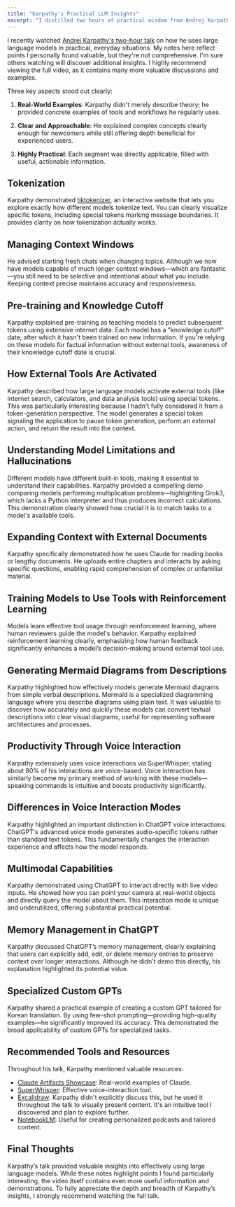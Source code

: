 ```yaml
---
title: "Karpathy's Practical LLM Insights"
excerpt: "I distilled two hours of practical wisdom from Andrej Karpathy on using large language models effectively — real tools, clear explanations, and valuable tips you can apply immediately."
---
```


I recently watched [Andrej Karpathy's two-hour talk](https://www.youtube.com/watch?v=EWvNQjAaOHw) on how he uses large language models in practical, everyday situations. My notes here reflect points I personally found valuable, but they're not comprehensive. I'm sure others watching will discover additional insights. I highly recommend viewing the full video, as it contains many more valuable discussions and examples.

Three key aspects stood out clearly:

1. **Real-World Examples**: Karpathy didn't merely describe theory; he provided concrete examples of tools and workflows he regularly uses.

2. **Clear and Approachable**: He explained complex concepts clearly enough for newcomers while still offering depth beneficial for experienced users.

3. **Highly Practical**: Each segment was directly applicable, filled with useful, actionable information.

## Tokenization

Karpathy demonstrated [tiktokenizer](https://tiktokenizer.vercel.app/), an interactive website that lets you explore exactly how different models tokenize text. You can clearly visualize specific tokens, including special tokens marking message boundaries. It provides clarity on how tokenization actually works.

## Managing Context Windows

He advised starting fresh chats when changing topics. Although we now have models capable of much longer context windows—which are fantastic—you still need to be selective and intentional about what you include. Keeping context precise maintains accuracy and responsiveness.

## Pre-training and Knowledge Cutoff

Karpathy explained pre-training as teaching models to predict subsequent tokens using extensive internet data. Each model has a "knowledge cutoff" date, after which it hasn't been trained on new information. If you're relying on these models for factual information without external tools, awareness of their knowledge cutoff date is crucial.

## How External Tools Are Activated

Karpathy described how large language models activate external tools (like internet search, calculators, and data analysis tools) using special tokens. This was particularly interesting because I hadn't fully considered it from a token-generation perspective. The model generates a special token signaling the application to pause token generation, perform an external action, and return the result into the context.

## Understanding Model Limitations and Hallucinations

Different models have different built-in tools, making it essential to understand their capabilities. Karpathy provided a compelling demo comparing models performing multiplication problems—highlighting Grok3, which lacks a Python interpreter and thus produces incorrect calculations. This demonstration clearly showed how crucial it is to match tasks to a model's available tools.

## Expanding Context with External Documents

Karpathy specifically demonstrated how he uses Claude for reading books or lengthy documents. He uploads entire chapters and interacts by asking specific questions, enabling rapid comprehension of complex or unfamiliar material.

## Training Models to Use Tools with Reinforcement Learning

Models learn effective tool usage through reinforcement learning, where human reviewers guide the model's behavior. Karpathy explained reinforcement learning clearly, emphasizing how human feedback significantly enhances a model’s decision-making around external tool use.

## Generating Mermaid Diagrams from Descriptions

Karpathy highlighted how effectively models generate Mermaid diagrams from simple verbal descriptions. Mermaid is a specialized diagramming language where you describe diagrams using plain text. It was valuable to discover how accurately and quickly these models can convert textual descriptions into clear visual diagrams, useful for representing software architectures and processes.

## Productivity Through Voice Interaction

Karpathy extensively uses voice interactions via SuperWhisper, stating about 80% of his interactions are voice-based. Voice interaction has similarly become my primary method of working with these models—speaking commands is intuitive and boosts productivity significantly.

## Differences in Voice Interaction Modes

Karpathy highlighted an important distinction in ChatGPT voice interactions: ChatGPT's advanced voice mode generates audio-specific tokens rather than standard text tokens. This fundamentally changes the interaction experience and affects how the model responds.

## Multimodal Capabilities

Karpathy demonstrated using ChatGPT to interact directly with live video inputs. He showed how you can point your camera at real-world objects and directly query the model about them. This interaction mode is unique and underutilized, offering substantial practical potential.

## Memory Management in ChatGPT

Karpathy discussed ChatGPT’s memory management, clearly explaining that users can explicitly add, edit, or delete memory entries to preserve context over longer interactions. Although he didn't demo this directly, his explanation highlighted its potential value.

## Specialized Custom GPTs

Karpathy shared a practical example of creating a custom GPT tailored for Korean translation. By using few-shot prompting—providing high-quality examples—he significantly improved its accuracy. This demonstrated the broad applicability of custom GPTs for specialized tasks.

## Recommended Tools and Resources

Throughout his talk, Karpathy mentioned valuable resources:

- [Claude Artifacts Showcase](https://claudeartifacts.com/): Real-world examples of Claude.
- [SuperWhisper](http://superwhisper.com/): Effective voice-interaction tool.
- [Excalidraw](https://excalidraw.com/): Karpathy didn't explicitly discuss this, but he used it throughout the talk to visually present content. It's an intuitive tool I discovered and plan to explore further.
- [NotebookLM](https://notebooklm.google.com): Useful for creating personalized podcasts and tailored content.

## Final Thoughts

Karpathy’s talk provided valuable insights into effectively using large language models. While these notes highlight points I found particularly interesting, the video itself contains even more useful information and demonstrations. To fully appreciate the depth and breadth of Karpathy’s insights, I strongly recommend watching the full talk.
